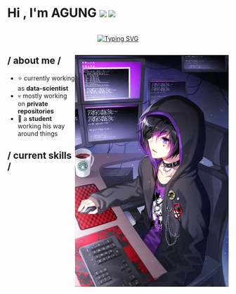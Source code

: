 <h1 align="center" style="display: inline-block;"><b>Hi , I'm AGUNG </b><img src="https://media.giphy.com/media/hvRJCLFzcasrR4ia7z/giphy.gif" width="35"></h1>
<a align="center"><img src="https://user-images.githubusercontent.com/73097560/115834477-dbab4500-a447-11eb-908a-139a6edaec5c.gif"></a>

<p align="center">
  <a href="https://git.io/typing-svg"><img src="https://readme-typing-svg.demolab.com?font=Fira+Code&size=27&duration=2250&pause=300&color=B710F7&center=true&vCenter=true&width=500&height=75&lines=%EC%95%88%EB%85%95%ED%95%98%EC%84%B8%EC%9A%94;a+Data+Scientist%2C+;an+Active+Learner%2C;a+Researcher%2C;Love+to+learn+new+stuff+...+%3C3" alt="Typing SVG" /></a>
</p>



<div>

<img align="right" width="350" alt="Shimarin" src="https://github.com/anu7n/anu7n/blob/main/animeA.jpeg"/>

<h2> / about me /</h2>
  
- ⭐ currently working as **data-scientist**
- 💀 mostly working on **private repositories**
- 👾 a **student** working his way around things
  
<h2> / current skills / </h2>
